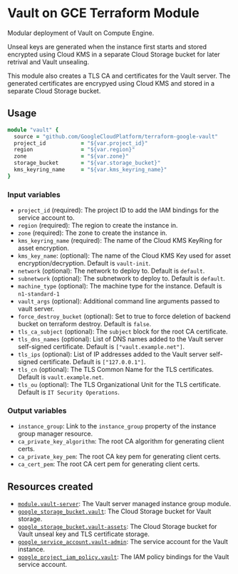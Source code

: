 # Vault on GCE Terraform Module

Modular deployment of Vault on Compute Engine.

Unseal keys are generated when the instance first starts and stored encrypted using Cloud KMS in a separate Cloud Storage bucket for later retrival and Vault unsealing. 

This module also creates a TLS CA and certificates for the Vault server. The generated certificates are encrypyed using Cloud KMS and stored in a separate Cloud Storage bucket.

## Usage

```ruby
module "vault" {
  source = "github.com/GoogleCloudPlatform/terraform-google-vault"
  project_id           = "${var.project_id}"
  region               = "${var.region}"
  zone                 = "${var.zone}"
  storage_bucket       = "${var.storage_bucket}"
  kms_keyring_name     = "${var.kms_keyring_name}"
}
```

### Input variables

- `project_id` (required): The project ID to add the IAM bindings for the service account to.
- `region` (required): The region to create the instance in.
- `zone` (required): The zone to create the instance in.
- `kms_keyring_name` (required): The name of the Cloud KMS KeyRing for asset encryption.
- `kms_key_name`: (optional): The name of the Cloud KMS Key used for asset encryption/decryption. Default is `vault-init`.
- `network` (optional): The network to deploy to. Default is `default`.
- `subnetwork` (optional): The subnetwork to deploy to. Default is `default`.
- `machine_type` (optional): The machine type for the instance. Default is `n1-standard-1`
- `vault_args` (optional): Additional command line arguments passed to vault server. 
- `force_destroy_bucket` (optional): Set to true to force deletion of backend bucket on terraform destroy. Default is `false`.
- `tls_ca_subject` (optional): The `subject` block for the root CA certificate.
- `tls_dns_names` (optional): List of DNS names added to the Vault server self-signed certificate. Default is `["vault.example.net"]`.
- `tls_ips` (optional): List of IP addresses added to the Vault server self-signed certificate. Default is `["127.0.0.1"]`.
- `tls_cn` (optional): The TLS Common Name for the TLS certificates. Default is `vault.example.net`.
- `tls_ou` (optional): The TLS Organizational Unit for the TLS certificate. Default is `IT Security Operations`.

### Output variables 

- `instance_group`: Link to the `instance_group` property of the instance group manager resource.
- `ca_private_key_algorithm`: The root CA algorithm for generating client certs.
- `ca_private_key_pem`: The root CA key pem for generating client certs.
- `ca_cert_pem`: The root CA cert pem for generating client certs.

## Resources created

- [`module.vault-server`](https://github.com/GoogleCloudPlatform/terraform-google-managed-instance-group): The Vault server managed instance group module.
- [`google_storage_bucket.vault`](https://www.terraform.io/docs/providers/google/r/storage_bucket.html): The Cloud Storage bucket for Vault storage.
- [`google_storage_bucket.vault-assets`](https://www.terraform.io/docs/providers/google/r/storage_bucket.html): The Cloud Storage bucket for Vault unseal key and TLS certificate storage.
- [`google_service_account.vault-admin`](https://www.terraform.io/docs/providers/google/r/google_service_account.html): The service account for the Vault instance.
- [`google_project_iam_policy.vault`](https://www.terraform.io/docs/providers/google/r/google_project_iam_policy.html): The IAM policy bindings for the Vault service account.  
